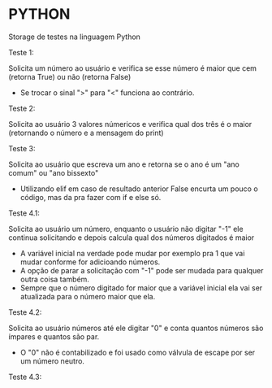 # PYTHON
Storage de testes na linguagem Python

Teste 1:

Solicita um número ao usuário e verifica se esse número é maior que cem (retorna True) ou não (retorna False)
- Se trocar o sinal ">" para "<" funciona ao contrário.

Teste 2:

Solicita ao usuário 3 valores númericos e verifica qual dos três é o maior (retornando o número e a mensagem do print)

Teste 3:

Solicita ao usuário que escreva um ano e retorna se o ano é um "ano comum" ou "ano bissexto"
- Utilizando elif em caso de resultado anterior False encurta um pouco o código, mas da pra fazer com if e else só.

Teste 4.1:

Solicita ao usuário um número, enquanto o usuário não digitar "-1" ele continua solicitando e depois calcula qual dos números digitados é maior
- A variável inicial na verdade pode mudar por exemplo pra 1 que vai mudar conforme for adicioando números.
- A opção de parar a solicitação com "-1" pode ser mudada para qualquer outra coisa também.
- Sempre que o número digitado for maior que a variável inicial ela vai ser atualizada para o número maior que ela.

Teste 4.2:

Solicita ao usuário números até ele digitar "0" e conta quantos números são ímpares e quantos são par.
- O "0" não é contabilizado e foi usado como válvula de escape por ser um número neutro.

Teste 4.3:

